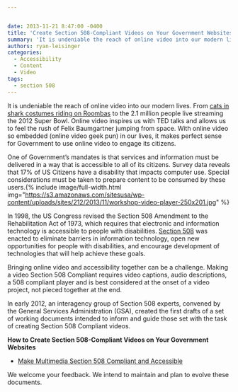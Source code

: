 ```yaml
---


date: 2013-11-21 8:47:00 -0400
title: 'Create Section 508-Compliant Videos on Your Government Websites'
summary: 'It is undeniable the reach of online video into our modern lives. From cats in shark costumes riding on Roombas to the 2.1 million people live streaming the 2012 Super Bowl. Online video inspires us with TED talks and allows us to feel the rush of Felix Baumgartner jumping from space. With online video so'
authors: ryan-leisinger
categories:
  - Accessibility
  - Content
  - Video
tags:
  - section 508
---
```


It is undeniable the reach of online video into our modern lives. From <a title="Cat in shark constume rides Roomba on YouTube" href="http://www.youtube.com/watch?v=Of2HU3LGdbo" target="_blank">cats in shark costumes riding on Roombas</a> to the 2.1 million people live streaming the 2012 Super Bowl. Online video inspires us with TED talks and allows us to feel the rush of Felix Baumgartner jumping from space. With online video so embedded (online video geek pun) in our lives, it makes perfect sense for Government to use online video to engage its citizens.

One of Government’s mandates is that services and information must be delivered in a way that is accessible to all of its citizens. Survey data reveals that 17% of US Citizens have a disability that impacts computer use. Special considerations must be taken to prepare content to be consumed by these users.{% include image/full-width.html img="https://s3.amazonaws.com/sitesusa/wp-content/uploads/sites/212/2013/11/workshop-video-player-250x201.jpg" %}


In 1998, the US Congress revised the Section 508 Amendment to the Rehabilitation Act of 1973, which requires that electronic and information technology is accessible to people with disabilities. <a title=" Resources for understanding and implementing Section 508" href="http://www.section508.gov/" target="_blank">Section 508</a> was enacted to eliminate barriers in information technology, open new opportunities for people with disabilities, and encourage development of technologies that will help achieve these goals.

Bringing online video and accessibility together can be a challenge. Making a video Section 508 Compliant requires video captions, audio descriptions, a 508 compliant player and is best considered at the onset of a video project, not pieced together at the end.

In early 2012, an interagency group of Section 508 experts, convened by the General Services Administration (GSA), created the first drafts of a set of working documents intended to inform and guide those set with the task of creating Section 508 Compliant videos.

**How to Create Section 508-Compliant Videos on Your Government Websites**

  * [Make Multimedia Section 508 Compliant and Accessible](https://www.WHATEVER/2013/06/26/making-multimedia-section-508-compliant-and-accessible)

We welcome your feedback. We intend to maintain and plan to evolve these documents.